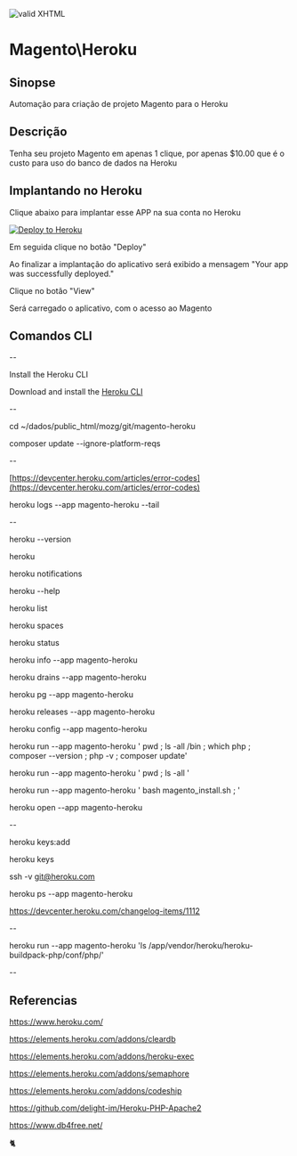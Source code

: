 [checkmark]: https://raw.githubusercontent.com/mozgbrasil/mozgbrasil.github.io/master/assets/images/logos/Red_star_32_32.png "MOZG"
![valid XHTML][checkmark]

[getcomposer]: https://getcomposer.org/
[uninstall-mods]: https://getcomposer.org/doc/03-cli.md#remove

# Magento\Heroku

## Sinopse

Automação para criação de projeto Magento para o Heroku

## Descrição

Tenha seu projeto Magento em apenas 1 clique, por apenas $10.00 que é o custo para uso do banco de dados na Heroku

## Implantando no Heroku

Clique abaixo para implantar esse APP na sua conta no Heroku

[![Deploy to Heroku](https://www.herokucdn.com/deploy/button.svg)](https://heroku.com/deploy)

Em seguida clique no botão "Deploy"

Ao finalizar a implantação do aplicativo será exibido a mensagem "Your app was successfully deployed."

Clique no botão "View"

Será carregado o aplicativo, com o acesso ao Magento 

## Comandos CLI

--

Install the Heroku CLI

Download and install the [Heroku CLI](https://devcenter.heroku.com/articles/heroku-cli)

--

cd ~/dados/public_html/mozg/git/magento-heroku

composer update --ignore-platform-reqs

--

[https://devcenter.heroku.com/articles/error-codes](https://devcenter.heroku.com/articles/error-codes)

heroku logs --app magento-heroku --tail

--

heroku --version

heroku

heroku notifications

heroku --help

heroku list

heroku spaces

heroku status

heroku info --app magento-heroku

heroku drains --app magento-heroku

heroku pg --app magento-heroku

heroku releases --app magento-heroku

heroku config --app magento-heroku

heroku run --app magento-heroku ' pwd ; ls -all /bin ; which php ; composer --version ; php -v ; composer update'

heroku run --app magento-heroku ' pwd ; ls -all '

heroku run --app magento-heroku ' bash magento_install.sh ; '

heroku open --app magento-heroku

--

heroku keys:add

heroku keys

ssh -v git@heroku.com

heroku ps --app magento-heroku

https://devcenter.heroku.com/changelog-items/1112

--

heroku run --app magento-heroku 'ls /app/vendor/heroku/heroku-buildpack-php/conf/php/'

--

## Referencias

https://www.heroku.com/

https://elements.heroku.com/addons/cleardb

https://elements.heroku.com/addons/heroku-exec

https://elements.heroku.com/addons/semaphore

https://elements.heroku.com/addons/codeship

https://github.com/delight-im/Heroku-PHP-Apache2

https://www.db4free.net/


:cat2: